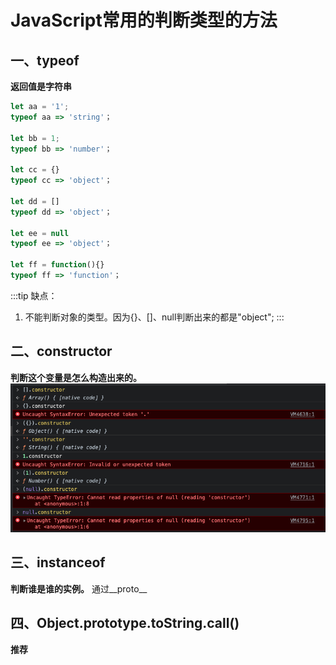 # JavaScript常用的判断类型的方法

## 一、typeof
**返回值是字符串**
```js
let aa = '1';
typeof aa => 'string'；

let bb = 1;
typeof bb => 'number'；

let cc = {}
typeof cc => 'object'；

let dd = []
typeof dd => 'object'；

let ee = null
typeof ee => 'object'；

let ff = function(){}
typeof ff => 'function'；
```
:::tip
缺点：
1. 不能判断对象的类型。因为{}、[]、null判断出来的都是"object";
:::
## 二、constructor
**判断这个变量是怎么构造出来的。**
![image](../../images/14.png)
## 三、instanceof
**判断谁是谁的实例。**
通过__proto__
## 四、Object.prototype.toString.call()
**推荐**
